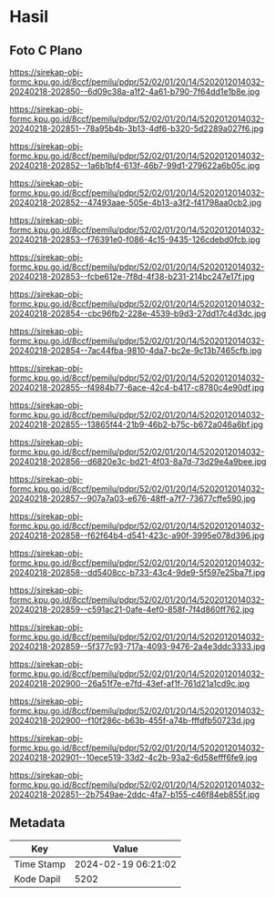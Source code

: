 # Hasil

## Foto C Plano

https://sirekap-obj-formc.kpu.go.id/8ccf/pemilu/pdpr/52/02/01/20/14/5202012014032-20240218-202850--6d09c38a-a1f2-4a61-b790-7f64dd1e1b8e.jpg

https://sirekap-obj-formc.kpu.go.id/8ccf/pemilu/pdpr/52/02/01/20/14/5202012014032-20240218-202851--78a95b4b-3b13-4df6-b320-5d2289a027f6.jpg

https://sirekap-obj-formc.kpu.go.id/8ccf/pemilu/pdpr/52/02/01/20/14/5202012014032-20240218-202852--1a6b1bf4-613f-46b7-99d1-279622a6b05c.jpg

https://sirekap-obj-formc.kpu.go.id/8ccf/pemilu/pdpr/52/02/01/20/14/5202012014032-20240218-202852--47493aae-505e-4b13-a3f2-f41798aa0cb2.jpg

https://sirekap-obj-formc.kpu.go.id/8ccf/pemilu/pdpr/52/02/01/20/14/5202012014032-20240218-202853--f76391e0-f086-4c15-9435-126cdebd0fcb.jpg

https://sirekap-obj-formc.kpu.go.id/8ccf/pemilu/pdpr/52/02/01/20/14/5202012014032-20240218-202853--fcbe612e-7f8d-4f38-b231-214bc247e17f.jpg

https://sirekap-obj-formc.kpu.go.id/8ccf/pemilu/pdpr/52/02/01/20/14/5202012014032-20240218-202854--cbc96fb2-228e-4539-b9d3-27dd17c4d3dc.jpg

https://sirekap-obj-formc.kpu.go.id/8ccf/pemilu/pdpr/52/02/01/20/14/5202012014032-20240218-202854--7ac44fba-9810-4da7-bc2e-9c13b7465cfb.jpg

https://sirekap-obj-formc.kpu.go.id/8ccf/pemilu/pdpr/52/02/01/20/14/5202012014032-20240218-202855--f4984b77-6ace-42c4-b417-c8780c4e90df.jpg

https://sirekap-obj-formc.kpu.go.id/8ccf/pemilu/pdpr/52/02/01/20/14/5202012014032-20240218-202855--13865f44-21b9-46b2-b75c-b672a046a6bf.jpg

https://sirekap-obj-formc.kpu.go.id/8ccf/pemilu/pdpr/52/02/01/20/14/5202012014032-20240218-202856--d6820e3c-bd21-4f03-8a7d-73d29e4a9bee.jpg

https://sirekap-obj-formc.kpu.go.id/8ccf/pemilu/pdpr/52/02/01/20/14/5202012014032-20240218-202857--907a7a03-e676-48ff-a7f7-73677cffe590.jpg

https://sirekap-obj-formc.kpu.go.id/8ccf/pemilu/pdpr/52/02/01/20/14/5202012014032-20240218-202858--f62f64b4-d541-423c-a90f-3995e078d396.jpg

https://sirekap-obj-formc.kpu.go.id/8ccf/pemilu/pdpr/52/02/01/20/14/5202012014032-20240218-202858--dd5408cc-b733-43c4-9de9-5f597e25ba7f.jpg

https://sirekap-obj-formc.kpu.go.id/8ccf/pemilu/pdpr/52/02/01/20/14/5202012014032-20240218-202859--c591ac21-0afe-4ef0-858f-7f4d860ff762.jpg

https://sirekap-obj-formc.kpu.go.id/8ccf/pemilu/pdpr/52/02/01/20/14/5202012014032-20240218-202859--5f377c93-717a-4093-9476-2a4e3ddc3333.jpg

https://sirekap-obj-formc.kpu.go.id/8ccf/pemilu/pdpr/52/02/01/20/14/5202012014032-20240218-202900--26a51f7e-e7fd-43ef-af1f-761d21a1cd9c.jpg

https://sirekap-obj-formc.kpu.go.id/8ccf/pemilu/pdpr/52/02/01/20/14/5202012014032-20240218-202900--f10f286c-b63b-455f-a74b-fffdfb50723d.jpg

https://sirekap-obj-formc.kpu.go.id/8ccf/pemilu/pdpr/52/02/01/20/14/5202012014032-20240218-202901--10ece519-33d2-4c2b-93a2-6d58efff6fe9.jpg

https://sirekap-obj-formc.kpu.go.id/8ccf/pemilu/pdpr/52/02/01/20/14/5202012014032-20240218-202851--2b7549ae-2ddc-4fa7-b155-c46f84eb855f.jpg


## Metadata

| Key        | Value               |
| ---------- | ------------------- |
| Time Stamp | 2024-02-19 06:21:02 |
| Kode Dapil | 5202                |



